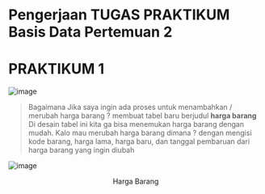# Pengerjaan TUGAS PRAKTIKUM Basis Data **Pertemuan 2**

# PRAKTIKUM 1
![image](https://github.com/rafaxputra/learn_phpmyadmin/assets/75997309/40411d25-2dbc-4a36-8998-86dc09b51cf7)

> Bagaimana Jika saya ingin ada proses untuk menambahkan / merubah harga barang ? membuat tabel baru berjudul **harga barang**
> Di desain tabel ini kita ga bisa menemukan harga barang dengan mudah. Kalo mau merubah harga barang dimana ? dengan mengisi kode barang, harga lama, harga baru, dan tanggal pembaruan dari harga barang yang ingin diubah

![image](https://github.com/rafaxputra/learn_phpmyadmin/assets/75997309/3019cb09-c349-4759-ae50-379be2e7aa5b)
<p align="center"> Harga Barang </p>
